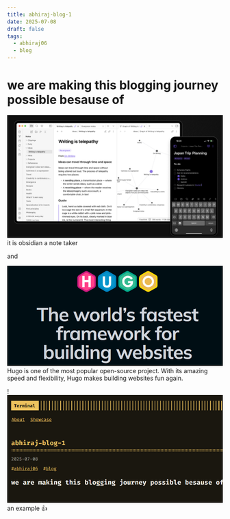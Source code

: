 ```yaml
---
title: abhiraj-blog-1
date: 2025-07-08
draft: false
tags:
  - abhiraj06
  - blog
---
```


# we are making this blogging journey possible besause of 
![Pasted image 20250708221818.png](/images/Pasted%20image%2020250708221818.png)
it is obsidian a note taker

and

![Pasted image 20250708221908.png](/images/Pasted%20image%2020250708221908.png)
Hugo is one of the most popular open-source project. With its amazing speed and flexibility, Hugo makes building websites fun again.



!![Image](/images/Pasted%20image%2020250708220245.png)
an example 👍